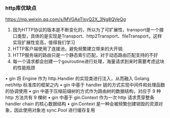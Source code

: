 ### http库优缺点

https://mp.weixin.qq.com/s/MVGAeTlsyQ2X_3Ng8QVeQg

1. 因为HTTP协议的版本是不断变化的，所以为了可扩展性，transport是一个接口类型，具体的是实现是Transport、http2Transport、fileTransport，这样实现扩展性变高，值得我们学习
2. HTTP客户端使用了连接池，避免频繁建立带来的大开销
3. HTTP服务端的路由只是一个静态索引匹配，对于动态路由匹配支持的不好
4. 每一个请求都会创建一个gouroutine进行处理，海量请求到来时需要考虑这块的性能瓶颈



• gin 将 Engine 作为 http.Handler 的实现类进行注入，从而融入 Golang net/http 标准库的框架之内
• gin 中基于 handler 链的方式实现中间件和处理函数的协调使用
• gin 中基于压缩前缀树的方式作为路由树的数据结构，对应于 9 种 http 方法共有 9 棵树
• gin 中基于 gin.Context 作为一次 http 请求贯穿整条 handler chain 的核心数据结构
• gin.Context 是一种会被频繁创建销毁的资源对象，因此使用对象池 sync.Pool 进行缓存复用